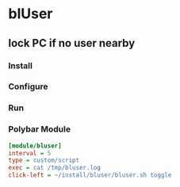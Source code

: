# blUser
## lock PC if no user nearby
### Install
### Configure
### Run
### Polybar Module
```ini
[module/bluser]
interval = 5
type = custom/script
exec = cat /tmp/bluser.log
click-left = ~/install/bluser/bluser.sh toggle
```


